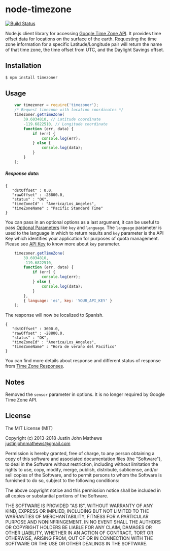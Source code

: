 node-timezone
=============
[![Build Status](https://travis-ci.org/justin-john/node-timezone.svg?branch=master)](https://travis-ci.org/justin-john/node-timezone)

Node.js client library for accessing [Google Time Zone API](https://developers.google.com/maps/documentation/timezone).
It provides time offset data for locations on the surface of the earth.
Requesting the time zone information for a specific Latitude/Longitude pair will return the name of that time zone, the time offset from UTC, and the Daylight Savings offset.

## Installation

```bash
$ npm install timezoner 
```

## Usage

```js
    var timezoner = require('timezoner');
	/* Request timezone with location coordinates */
	timezoner.getTimeZone(
		39.6034810, // Latitude coordinate
		-119.6822510, // Longitude coordinate
		function (err, data) {
			if (err) {
				console.log(err);
			} else {
				console.log(data);
			}
		}
	);
```
##### Response data:  
	{
	   "dstOffset" : 0.0,
	   "rawOffset" : -28800.0,
	   "status" : "OK",
	   "timeZoneId" : "America/Los_Angeles",
	   "timeZoneName" : "Pacific Standard Time"
	}

You can pass in an optional options as a last argument, it can be useful to pass [Optional Parameters](https://developers.google.com/maps/documentation/timezone/#OptionalParam) like `key` and `language`.
The `language` parameter is used to the language in which to return results and `key` parameter is the API Key which identifies your application for purposes of quota management. Please see [API Key](https://developers.google.com/maps/documentation/timezone/#api_key) to know more about `key` parameter.
```js
	timezoner.getTimeZone(
		39.6034810,
		-119.6822510,
		function (err, data) {
			if (err) {
				console.log(err);
			} else {
				console.log(data);
			}
		},
		{ language: 'es', key: 'YOUR_API_KEY' }
	);
```

The response will now be localized to Spanish.

    {
       "dstOffset" : 3600.0,
       "rawOffset" : -28800.0,
       "status" : "OK",
       "timeZoneId" : "America/Los_Angeles",
       "timeZoneName" : "Hora de verano del Pacífico"
    }

You can find more details about response and different status of response from [Time Zone Responses](https://developers.google.com/maps/documentation/timezone/#Responses).

## Notes

Removed the `sensor` parameter in options. It is no longer required by Google Time Zone API.


## License

The MIT License (MIT)

Copyright (c) 2013-2018 Justin John Mathews <justinjohnmathews@gmail.com>

Permission is hereby granted, free of charge, to any person obtaining a copy of this software and associated documentation files (the "Software"), to deal in the Software without restriction, including without limitation the rights to use, copy, modify, merge, publish, distribute, sublicense, and/or sell copies of the Software, and to permit persons to whom the Software is furnished to do so, subject to the following conditions:

The above copyright notice and this permission notice shall be included in all copies or substantial portions of the Software.

THE SOFTWARE IS PROVIDED "AS IS", WITHOUT WARRANTY OF ANY KIND, EXPRESS OR IMPLIED, INCLUDING BUT NOT LIMITED TO THE WARRANTIES OF MERCHANTABILITY, FITNESS FOR A PARTICULAR PURPOSE AND NONINFRINGEMENT. IN NO EVENT SHALL THE AUTHORS OR COPYRIGHT HOLDERS BE LIABLE FOR ANY CLAIM, DAMAGES OR OTHER LIABILITY, WHETHER IN AN ACTION OF CONTRACT, TORT OR OTHERWISE, ARISING FROM, OUT OF OR IN CONNECTION WITH THE SOFTWARE OR THE USE OR OTHER DEALINGS IN THE SOFTWARE.
